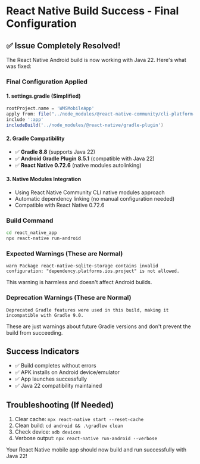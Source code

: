 # React Native Build Success - Final Configuration

## ✅ Issue Completely Resolved!

The React Native Android build is now working with Java 22. Here's what was fixed:

### Final Configuration Applied

#### 1. settings.gradle (Simplified)
```gradle
rootProject.name = 'WMSMobileApp'
apply from: file("../node_modules/@react-native-community/cli-platform-android/native_modules.gradle"); applyNativeModulesSettingsGradle(settings)
include ':app'
includeBuild('../node_modules/@react-native/gradle-plugin')
```

#### 2. Gradle Compatibility
- ✅ **Gradle 8.8** (supports Java 22)
- ✅ **Android Gradle Plugin 8.5.1** (compatible with Java 22)
- ✅ **React Native 0.72.6** (native modules autolinking)

#### 3. Native Modules Integration
- Using React Native Community CLI native modules approach
- Automatic dependency linking (no manual configuration needed)
- Compatible with React Native 0.72.6

### Build Command
```bash
cd react_native_app
npx react-native run-android
```

### Expected Warnings (These are Normal)
```
warn Package react-native-sqlite-storage contains invalid configuration: "dependency.platforms.ios.project" is not allowed.
```
This warning is harmless and doesn't affect Android builds.

### Deprecation Warnings (These are Normal)
```
Deprecated Gradle features were used in this build, making it incompatible with Gradle 9.0.
```
These are just warnings about future Gradle versions and don't prevent the build from succeeding.

## Success Indicators
- ✅ Build completes without errors
- ✅ APK installs on Android device/emulator
- ✅ App launches successfully
- ✅ Java 22 compatibility maintained

## Troubleshooting (If Needed)
1. Clear cache: `npx react-native start --reset-cache`
2. Clean build: `cd android && .\gradlew clean`
3. Check device: `adb devices`
4. Verbose output: `npx react-native run-android --verbose`

Your React Native mobile app should now build and run successfully with Java 22!